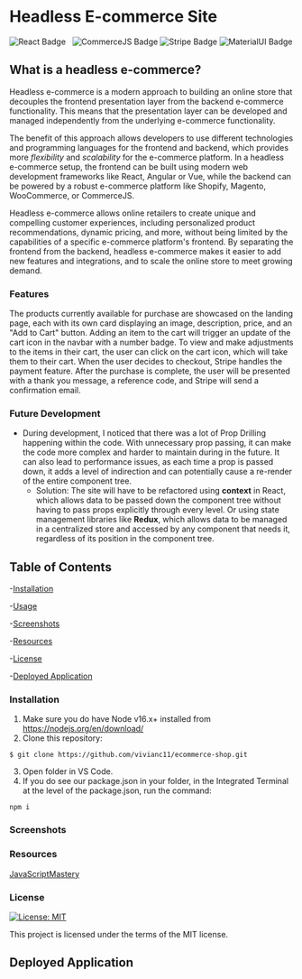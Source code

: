 # Headless E-commerce Site 
![React Badge](https://img.shields.io/badge/React-20232A?style=for-the-badge&logo=react&logoColor=61DAFB) &nbsp; 
![CommerceJS Badge](https://img.shields.io/badge/CommerceJS-FCC624?style=for-the-badge&logo=&logoColor=black)
![Stripe Badge](https://img.shields.io/badge/Stripe-626CD9?style=for-the-badge&logo=Stripe&logoColor=white)
![MaterialUI Badge](https://img.shields.io/badge/Material--UI-0081CB?style=for-the-badge&logo=material-ui&logoColor=white)

## What is a headless e-commerce?
Headless e-commerce is a modern approach to building an online store that decouples the frontend presentation layer from the backend e-commerce functionality. This means that the presentation layer can be developed and managed independently from the underlying e-commerce functionality.

The benefit of this approach allows developers to use different technologies and programming languages for the frontend and backend, which provides more <i>flexibility</i> and <i>scalability</i> for the e-commerce platform. In a headless e-commerce setup, the frontend can be built using modern web development frameworks like React, Angular or Vue, while the backend can be powered by a robust e-commerce platform like Shopify, Magento, WooCommerce, or CommerceJS.

Headless e-commerce allows online retailers to create unique and compelling customer experiences, including personalized product recommendations, dynamic pricing, and more, without being limited by the capabilities of a specific e-commerce platform's frontend. By separating the frontend from the backend, headless e-commerce makes it easier to add new features and integrations, and to scale the online store to meet growing demand.

### Features
The products currently available for purchase are showcased on the landing page, each with its own card displaying an image, description, price, and an "Add to Cart" button. Adding an item to the cart will trigger an update of the cart icon in the navbar with a number badge. To view and make adjustments to the items in their cart, the user can click on the cart icon, which will take them to their cart. When the user decides to checkout, Stripe handles the payment feature. After the purchase is complete, the user will be presented with a thank you message, a reference code, and Stripe will send a confirmation email.

### Future Development
- During development, I noticed that there was a lot of Prop Drilling happening within the code. With unnecessary prop passing, it can make the code more complex and harder to maintain during in the future. It can also lead to performance issues, as each time a prop is passed down, it adds a level of indirection and can potentially cause a re-render of the entire component tree. 
    - Solution: The site will have to be refactored using <b>context</b> in React, which allows data to be passed down the component tree without having to pass props explicitly through every level. Or using state management libraries like <b>Redux</b>, which allows data to be managed in a centralized store and accessed by any component that needs it, regardless of its position in the component tree.

## Table of Contents

-[Installation](#installation)

-[Usage](#usage)

-[Screenshots](#screenshots)

-[Resources](#resources)

-[License](#license)

-[Deployed Application](#deploy-application)


### Installation

1) Make sure you do have Node v16.x+ installed from <https://nodejs.org/en/download/>
2) Clone this repository:
````
$ git clone https://github.com/vivianc11/ecommerce-shop.git
````
3) Open folder in VS Code.
4) If you do see our package.json in your folder, in the Integrated Terminal at the level of the package.json, run the command:
````
npm i
````

### Screenshots



### Resources
[JavaScriptMastery](https://www.youtube.com/watch?v=377AQ0y6LPA&ab_channel=JavaScriptMastery)

### License

[![License: MIT](https://img.shields.io/badge/License-MIT-yellow.svg)](https://opensource.org/licenses/MIT)

This project is licensed under the terms of the MIT license.

## Deployed Application




